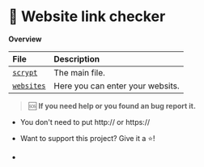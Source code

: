 # 🔗 Website link checker
**Overview**

| File | Description |
| :--- | :--- |
| [`scrypt`](./main.py) | The main file.
| [`websites`](./websites.txt) | Here you can enter your websits.
> 🆘 **If you need help or you found an bug report it.** 

- You don't need to put http:// or https://
  

- Want to support this project? Give it a ⭐!

- 
